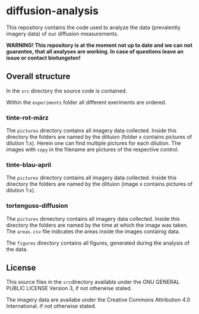 # diffusion-analysis
This repository contains the code used to analyze the data (prevalently imagery data) of our diffusion measurements.

**WARNING! This repository is at the moment not up to date and we can not guarantee, that all analyses are working. In case of questions leave an issue or contact biotungsten!**

## Overall structure

In the `src` directory the source code is contained.

Within  the `experiments` folder all different exeriments are ordered.

### tinte-rot-märz
The `pictures` directory contains all imagery data collected. Inside this directory the folders are named by the diltuion (folder x contains pictures of dilution 1:x). Herein one can find multiple pictures for each dilution. The images with `copy` in the filename are pictures of the respective control.

### tinte-blau-april
The `pictures` directory contains all imagery data collected. Inside this directory the folders are named by the diltuion (image x contains pictures of dilution 1:x).

### tortenguss-diffusion
The `pictures` dirnectory contains all imagery data collected. Inside this directory the folders are named by the time at which the image was taken. The `areas.csv` file indicates the areas inside the images containig data.

The `figures` directory contains all figures, generated during the analysis of the data.

## License
This source files in the `src`directory available under the GNU GENERAL PUBLIC LICENSE Version 3, if not otherwise stated.

The imagery data are availabe under the Creative Commons Attribution 4.0 International. if not otherwise stated.

